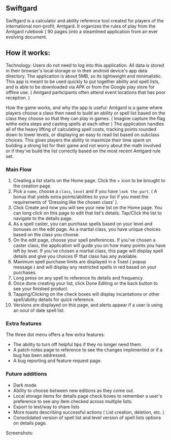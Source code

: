 ## Swiftgard

Swiftgard is a calculator and ability reference tool created for players of the international non-profit, Amtgard. It organizes the rules of play from the Amtgard rulebook ( 90 pages )into a steamlined application from an ever evolving document.

## How it works:

Technology:
Users do not need to log into this application. All data is stored in their browser's local storage or in their android device's app data directory. The application is about 5MB, so its lightweight and minimalistic. This app is meant to be used quickly to put together ability and spell lists, and is able to be downloaded via APK or from the Google play store for offline use. ( Amtgard participants often attend event locations that has poor reception. ) 

How the game works, and why the app is useful:
Amtgard is a game where players choose a class then need to build an ability or spell list based on the class they choose so that they can play in games. ( Imagine capture the flag withe extra steps and casting spells at each other ) The application handles all of the heavy lifting of calculating spell costs, tracking points rounded down to lower levels, or displaying an easy to read list based on subclass choices. This gives players the ability to maximize their time spent on building a strong list for their game and not worry about the math involved or if they've build the list correctly based on the most recent Amtgard rule set.

### Main Flow

1. Creating a list starts on the Home page. Click the + icon to be brought to the creation page.
2. Pick a `name`, choose a `class`, `level` and if you have `look the part`. ( A bonus that yields extra points/abilities to your list if you meet the requirements of 'Dressing like the chosen class' ).
3. Click Create and now you will see your new list on the Home page. You can long click on this page to edit that list's details. Tap/Click the list to navigate to the details page.
4. As a spell caster, you can purchase spells based on your level and bonuses on the edit page. As a martial class, you have unique choices based on the class you choose.
5. On the edit page, choose your spell preferences. If you've chosen a caster class, the application will guide you on how many points you have left by level. If you've chosen a martial class, this page will display spell details and give you choices IF that class has any available.
6. Maximum spell purchase limits are displayed in a Toast ( popup message ) and will display any restricted spells in red based on your purchases.
7. Long press on any spell to reference its details and frequency.
8. Once done creating your list, click Done Editing or the back button to see your finished product.
9. Tapping/Clicking on the check boxes will display incantations or other spell/ability details for quick reference.
10. Versions are displayed on this page, and alerts appear if a user is using an oout of date spell list.

### Extra features

The three dot menu offers a few extra features:
- The ability to turn off helpful tips if they no longer need them.
- A patch notes page to reference to see the changes implimented or if a bug has been addressed.
- A bug reporting and feature request page.

### Future additions

- Dark mode
- Ability to choose between new editions as they come out.
- Local storage items for details page check boxes to remember a user's preference to see any item checked across multiple lists.
- Export to text/way to share lists
- More toasts describing successful actions ( List creation, deletion, etc. )
- Consolidated version of spell list and level version of spell lists options on details page.
   
Screenshots:
